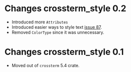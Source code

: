 # Changes crossterm_style 0.2
- Introduced more `Attributes`
- Introduced easier ways to style text [issue 87](https://github.com/TimonPost/crossterm/issues/87).
- Removed `ColorType` since it was unnecessary.

# Changes crossterm_style 0.1 
- Moved out of `crossterm` 5.4 crate. 